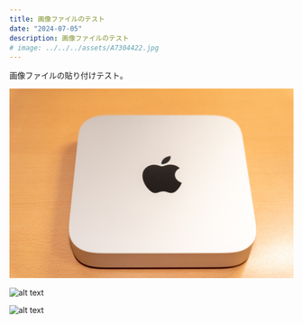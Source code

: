 ```yaml
---
title: 画像ファイルのテスト
date: "2024-07-05"
description: 画像ファイルのテスト
# image: ../../../assets/A7304422.jpg
---
```


画像ファイルの貼り付けテスト。

![alt text](../../../assets/A7304422.jpg)

![alt text](@/assets/A7304430.jpg)

![alt text](@/assets/A7309995.jpg)
